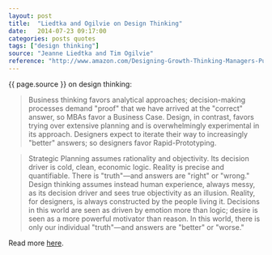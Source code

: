 ```yaml
---
layout: post
title:  "Liedtka and Ogilvie on Design Thinking"
date:   2014-07-23 09:17:00
categories: posts quotes
tags: ["design thinking"]
source: "Jeanne Liedtka and Tim Ogilvie"
reference: "http://www.amazon.com/Designing-Growth-Thinking-Managers-Publishing-ebook/dp/B005SZNED2"
---
```


{{ page.source }} on design thinking:

> Business thinking favors analytical approaches; decision-making processes demand "proof" that we have arrived at the "correct" answer, so MBAs favor a Business Case.  Design, in contrast, favors trying over extensive planning and is overwhelmingly experimental in its approach. Designers expect to iterate their way to increasingly "better" answers; so designers favor Rapid-Prototyping.

> Strategic Planning assumes rationality and objectivity. Its decision driver is cold, clean, economic logic. Reality is precise and quantifiable. There is "truth"—and answers are "right" or "wrong." Design thinking assumes instead human experience, always messy, as its decision driver and sees true objectivity as an illusion. Reality, for designers, is always constructed by the people living it. Decisions in this world are seen as driven by emotion more than logic; desire is seen as a more powerful motivator than reason. In this world, there is only our individual "truth"—and answers are "better" or "worse."

Read more [here]({{page.reference}}).